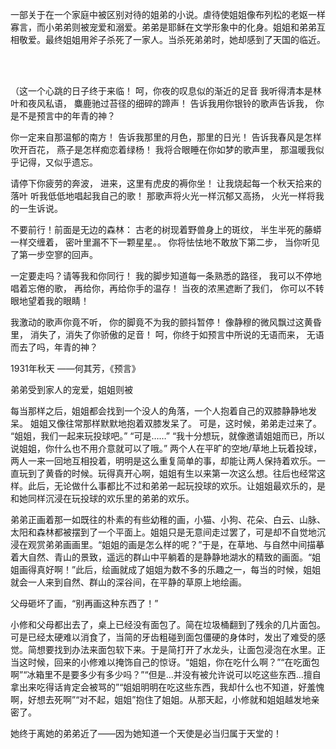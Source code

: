 一部关于在一个家庭中被区别对待的姐弟的小说。虐待使姐姐像布列松的老妪一样寡言，而小弟弟则被宠爱和溺爱。弟弟是耶稣在文学形象中的化身。姐姐和弟弟互相敬爱。最终姐姐用斧子杀死了一家人。当杀死弟弟时，她却感到了天国的临近。


<br/><br/>

（这一个心跳的日子终于来临！
呵，你夜的叹息似的渐近的足音
我听得清本是林叶和夜风私语，
麋鹿驰过苔径的细碎的蹄声！
告诉我用你银铃的歌声告诉我，
你是不是预言中的年青的神？

你一定来自那温郁的南方！
告诉我那里的月色，那里的日光！
告诉我春风是怎样吹开百花，
燕子是怎样痴恋着绿杨！
我将合眼睡在你如梦的歌声里，
那温暖我似乎记得，又似乎遗忘。

请停下你疲劳的奔波，
进来，这里有虎皮的褥你坐！
让我烧起每一个秋天拾来的落叶
听我低低地唱起我自己的歌！
那歌声将火光一样沉郁又高扬，
火光一样将我的一生诉说。

不要前行！前面是无边的森林：
古老的树现着野兽身上的斑纹，
半生半死的藤蟒一样交缠着，
密叶里漏不下一颗星星。。
你将怯怯地不敢放下第二步，
当你听见了第一步空寥的回声。

一定要走吗？请等我和你同行！
我的脚步知道每一条熟悉的路径，
我可以不停地唱着忘倦的歌，
再给你，再给你手的温存！
当夜的浓黑遮断了我们，
你可以不转眼地望着我的眼睛！

我激动的歌声你竟不听，
你的脚竟不为我的颤抖暂停！
像静穆的微风飘过这黄昏里，
消失了，消失了你骄傲的足音！
呵，你终于如预言中所说的无语而来，
无语而去了吗，年青的神？

1931年秋天
——何其芳，《预言》


   弟弟受到家人的宠爱，姐姐则被

   每当那样之后，姐姐都会找到一个没人的角落，一个人抱着自己的双膝静静地发呆。
  姐姐又像往常那样默默地抱着双膝发呆了。 可是，这时候，弟弟走过来了。 
  “姐姐，我们一起来玩投球吧。”
  “可是……”
  “我十分想玩，就像邀请姐姐而已，所以说姐姐，你什么也不用介意就可以了哦。”
  两个人在平旷的空地/草地上玩着投球，两人一来一回地互相投着，明明是这么重复简单的事，却能让两人保持着欢乐。一直玩到了黄昏的时候。玩得真开心啊，姐姐有生以来第一次这么想。往后也经常这样。此后，无论做什么事都比不过和弟弟一起玩投球的欢乐。让姐姐最欢乐的，是和她同样沉浸在玩投球的欢乐里的弟弟的欢乐。


  弟弟正画着那一如既往的朴素的有些幼稚的画，小猫、小狗、花朵、白云、山脉、太阳和森林都被摆到了一个平面上。姐姐只是无意间走过罢了，可是却不自觉地沉浸在观赏弟弟画画里。“姐姐的画是怎么样的呢？”于是，在草地、与自然中间描摹着大自然、青山的景致，遥远的群山中平躺着的是静静地湖水的精致的画面。“姐姐画得真好啊！”此后，绘画就成了姐姐为数不多的乐趣之一，每当的时候，姐姐就会一人来到自然、群山的深谷间，在平静的草原上地绘画。
 

父母砸坏了画，“别再画这种东西了！”


  


  小修和父母都出去了，桌上已经没有面包了。简在垃圾桶翻到了残余的几片面包。可是已经太硬难以消食了，当简的牙齿粗碰到面包僵硬的身体时，发出了难受的感觉。简想要找到办法来面包软下来。于是简打开了水龙头，让面包浸泡在水里。正当这时候，回来的小修难以掩饰自己的惊讶。“姐姐，你在吃什么啊？”“在吃面包啊”“冰箱里不是要多少有多少吗？”“但是…并没有被允许说可以吃这些东西…擅自拿出来吃得话肯定会被骂的”“姐姐明明在吃这些东西，我却什么也不知道，好羞愧啊，好想去死啊”“对不起，姐姐”抱住了姐姐。从那天起，小修就和姐姐越发地亲密了。

 她终于离她的弟弟近了——因为她知道一个天使是必当归属于天堂的！
